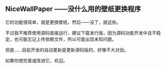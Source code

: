 ## NiceWallPaper ——没什么用的壁纸更换程序

它的功能很简单，就是更换壁纸，然后——没了，就这些。

不过我不推荐使用源码直接运行，建议下载发行版，因为源码功能开发中且不稳定，也可能忘记上传依赖文件，所以可能出现未知问题。

但是……目前开发的自动更新是更新源码版的，好像不大对劲。

如果你想完善或改进它，欢迎。
